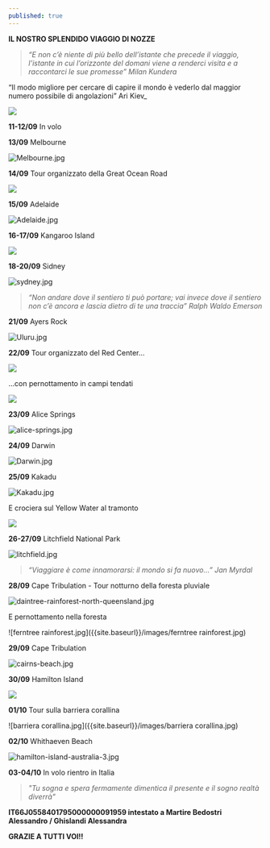 ```yaml
---
published: true
---
```


**IL NOSTRO SPLENDIDO VIAGGIO DI NOZZE**

> _“E non c’è niente di più bello dell’istante che precede il viaggio, l’istante in cui l’orizzonte del domani viene a renderci visita e a raccontarci le sue promesse”
Milan Kundera_



“Il modo migliore per cercare di capire il mondo è vederlo dal maggior numero possibile di angolazioni”
Ari Kiev_

![]({{site.baseurl}}/images/australia%20itinerario.png)
 
**11-12/09** In volo

**13/09** Melbourne

![Melbourne.jpg]({{site.baseurl}}/images/Melbourne.jpg)

**14/09** Tour organizzato della Great Ocean Road

![]({{site.baseurl}}/images/great%20ocean%20road.jpg)
 
**15/09** Adelaide

![Adelaide.jpg]({{site.baseurl}}/images/Adelaide.jpg)

**16-17/09** Kangaroo Island

![]({{site.baseurl}}/images/kangaroo%20island.jpg)
 
**18-20/09** Sidney

![sydney.jpg]({{site.baseurl}}/images/sydney.jpg)
 
> _“Non andare dove il sentiero ti può portare; vai invece dove il sentiero non c’è ancora e lascia dietro di te una traccia”
Ralph Waldo Emerson_

**21/09** Ayers Rock

![Uluru.jpg]({{site.baseurl}}/images/Uluru.jpg)

**22/09** Tour organizzato del Red Center… 

![]({{site.baseurl}}/images/jeep%20deserto.jpg)
 
…con pernottamento in campi tendati

![]({{site.baseurl}}/images/campi%20tendati%20red%20center.jpg)
 
**23/09** Alice Springs

![alice-springs.jpg]({{site.baseurl}}/images/alice-springs.jpg)

**24/09** Darwin

![Darwin.jpg]({{site.baseurl}}/images/Darwin.jpg)
 
**25/09** Kakadu

![Kakadu.jpg]({{site.baseurl}}/images/Kakadu.jpg)

E crociera sul Yellow Water al tramonto
 
![]({{site.baseurl}}/images/coccodrillo.jpg)

**26-27/09** Litchfield National Park

![litchfield.jpg]({{site.baseurl}}/images/litchfield.jpg)

> _“Viaggiare è come innamorarsi: il mondo si fa nuovo…”
Jan Myrdal_

**28/09** Cape Tribulation - Tour notturno della foresta pluviale

![daintree-rainforest-north-queensland.jpg]({{site.baseurl}}/images/daintree-rainforest-north-queensland.jpg)
 
E pernottamento nella foresta

![ferntree rainforest.jpg]({{site.baseurl}}/images/ferntree rainforest.jpg)

**29/09** Cape Tribulation

![cairns-beach.jpg]({{site.baseurl}}/images/cairns-beach.jpg)

**30/09** Hamilton Island

![]({{site.baseurl}}/images/hamilton%20island.jpg)
 
**01/10** Tour sulla barriera corallina

![barriera corallina.jpg]({{site.baseurl}}/images/barriera corallina.jpg)

**02/10** Whithaeven Beach

![hamilton-island-australia-3.jpg]({{site.baseurl}}/images/hamilton-island-australia-3.jpg)

**03-04/10** In volo rientro in Italia

> _"Tu sogna e spera fermamente
dimentica il presente
e il sogno realtà diverrà"_

**IT66J0558401795000000091959 intestato a Martire Bedostri Alessandro / Ghislandi Alessandra**

**GRAZIE A TUTTI VOI!!**
